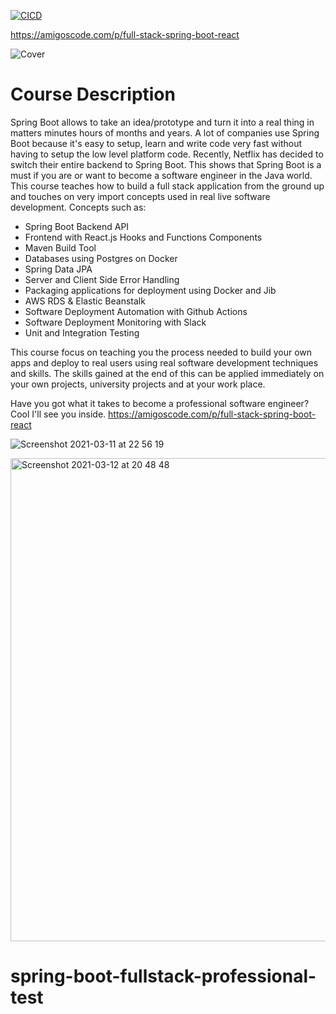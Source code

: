 [![CICD](https://github.com/amigoscode/spring-boot-fullstack-professional/actions/workflows/deploy.yml/badge.svg?branch=main)](https://github.com/amigoscode/spring-boot-fullstack-professional/actions/workflows/deploy.yml)

https://amigoscode.com/p/full-stack-spring-boot-react

![Cover](https://user-images.githubusercontent.com/40702606/111074799-bdfbcf00-84dc-11eb-98c0-d40a99aa0da7.png)

# Course Description
Spring Boot allows to take an idea/prototype and turn it into a real thing in matters minutes hours of months and years. A lot of companies use Spring Boot because it's easy to setup, learn and write code very fast without having to setup the low level platform code. Recently, Netflix has decided to switch their entire backend to Spring Boot. This shows that Spring Boot is a must if you are or want to become a software engineer in the Java world.
This course teaches how to build a full stack application from the ground up and touches on very import concepts used in real live software development. Concepts such as:

- Spring Boot Backend API
- Frontend with React.js Hooks and Functions Components
- Maven Build Tool
- Databases using Postgres on Docker
- Spring Data JPA
- Server and Client Side Error Handling
- Packaging applications for deployment using Docker and Jib
- AWS RDS & Elastic Beanstalk
- Software Deployment Automation with Github Actions
- Software Deployment Monitoring with Slack
- Unit and Integration Testing

This course focus on teaching you the process needed to build your own apps and deploy to real users using real software development techniques and skills. The skills gained at the end of this can be applied immediately on your own projects, university projects and at your work place.

Have you got what it takes to become a professional software engineer? Cool I'll see you inside. https://amigoscode.com/p/full-stack-spring-boot-react

![Screenshot 2021-03-11 at 22 56 19](https://user-images.githubusercontent.com/40702606/111074929-5003d780-84dd-11eb-8284-e7c92c7e2905.png)

<img width="773" alt="Screenshot 2021-03-12 at 20 48 48" src="https://user-images.githubusercontent.com/40702606/111074947-627e1100-84dd-11eb-9d3f-85fdbf23e290.png">

# spring-boot-fullstack-professional-test
